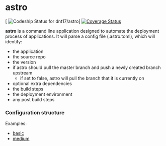 # astro

[ ![Codeship Status for dnt17/astro](https://codeship.com/projects/4af7d1a0-4303-0134-bd17-76dd7bf7b13e/status?branch=dev)] [![Coverage Status](https://coveralls.io/repos/github/dnt17/astro/badge.svg?branch=master)](https://coveralls.io/github/dnt17/astro?branch=dev)

**astro** is a command line application designed to automate the deployment process of applications. It will parse a config file (.astro.toml), which will identify:

  - the application
  - the source repo
  - the version
  - if astro should pull the master branch and push a newly created branch upstream
    - if set to false, astro will pull the branch that it is currently on
  - optional extra dependencies
  - the build steps
  - the deployment environment
  - any post build steps

### Configuration structure

Examples:

  - [basic](examples/basic_example.toml)
  - [medium](examples/medium_example.toml)
